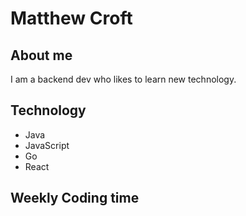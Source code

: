 # Matthew Croft

## About me
I am a backend dev who likes to learn new technology. 

## Technology
- Java
- JavaScript
- Go
- React

## Weekly Coding time
<!--START_SECTION:waka-->
<!--END_SECTION:waka-->
